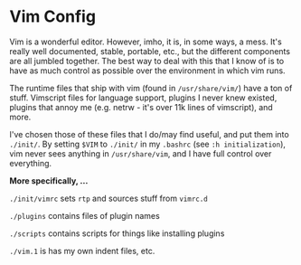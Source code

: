 Vim Config
==========

Vim is a wonderful editor.
However, imho, it is, in some ways, a mess.
It's really well documented, stable, portable, etc.,
but the different components are all jumbled together.
The best way to deal with this that I know of is to have
as much control as possible over the environment in which vim runs.

The runtime files that ship with vim (found in `/usr/share/vim/`) have a ton of stuff.
Vimscript files for language support,
plugins I never knew existed,
plugins that annoy me (e.g. netrw - it's over 11k lines of vimscript),
and more.

I've chosen those of these files that I do/may find useful,
and put them into `./init/`.
By setting `$VIM` to `./init/` in my `.bashrc` (see `:h initialization`),
vim never sees anything in `/usr/share/vim`,
and I have full control over everything.

**More specifically, ...**

`./init/vimrc` sets `rtp` and sources stuff from `vimrc.d`

`./plugins` contains files of plugin names

`./scripts` contains scripts for things like installing plugins

`./vim.1` is has my own indent files, etc.
